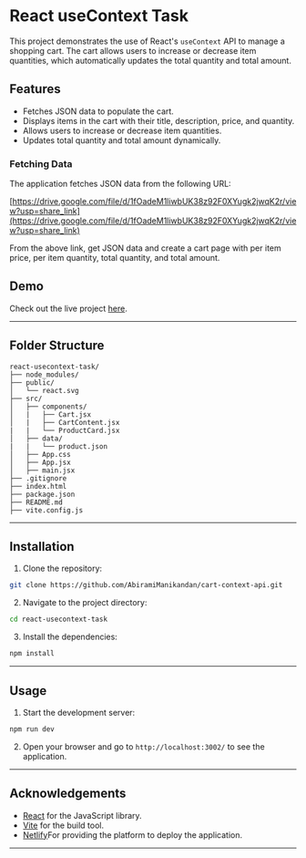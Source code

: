 # React useContext Task

This project demonstrates the use of React's `useContext` API to manage a shopping cart. The cart allows users to increase or decrease item quantities, which automatically updates the total quantity and total amount.

## Features

- Fetches JSON data to populate the cart.
- Displays items in the cart with their title, description, price, and quantity.
- Allows users to increase or decrease item quantities.
- Updates total quantity and total amount dynamically.

### Fetching Data

The application fetches JSON data from the following URL:

[https://drive.google.com/file/d/1fOadeM1liwbUK38z92F0XYugk2jwqK2r/view?usp=share_link](https://drive.google.com/file/d/1fOadeM1liwbUK38z92F0XYugk2jwqK2r/view?usp=share_link)

From the above link, get JSON data and create a cart page with per item price, per item quantity, total quantity, and total amount.

## Demo

Check out the live project [here](https://silly-dasik-fff282.netlify.app/).

---

## Folder Structure

```
react-usecontext-task/
├── node_modules/
├── public/
│   └── react.svg
├── src/
│   ├── components/
│   |   ├── Cart.jsx
│   |   ├── CartContent.jsx
|   |   └── ProductCard.jsx
│   ├── data/
|   |   └── product.json
│   ├── App.css
│   ├── App.jsx
│   ├── main.jsx
├── .gitignore
├── index.html
├── package.json
├── README.md
├── vite.config.js
```

---

## Installation

1. Clone the repository:

```bash
git clone https://github.com/AbiramiManikandan/cart-context-api.git
```

2. Navigate to the project directory:

```bash
cd react-usecontext-task
```

3. Install the dependencies:

```bash
npm install
```

---

## Usage

1. Start the development server:

```bash
npm run dev
```

2. Open your browser and go to `http://localhost:3002/` to see the application.

---

## Acknowledgements

- [React](https://reactjs.org) for the JavaScript library.
- [Vite](https://vitejs.dev) for the build tool.
- [Netlify](https://app.netlify.com)For providing the platform to deploy the application.

---